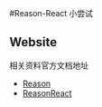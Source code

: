 #Reason-React
小尝试

## Website

相关资料官方文档地址

- [Reason](https://reasonml.github.io/guide/what-and-why/)
- [ReasonReact](https://reasonml.github.io/reason-react/docs/en/what-why.html)